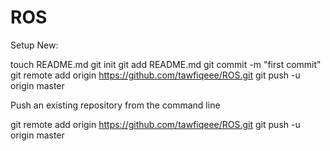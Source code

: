 ROS
===
Setup New:

touch README.md
git init
git add README.md
git commit -m "first commit"
git remote add origin https://github.com/tawfiqeee/ROS.git
git push -u origin master

Push an existing repository from the command line

git remote add origin https://github.com/tawfiqeee/ROS.git
git push -u origin master
